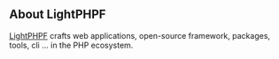 ## About LightPHPF

[LightPHPF](https://github.com/lightphpf) crafts web applications, open-source framework, packages, tools, cli ... in the PHP ecosystem. 
